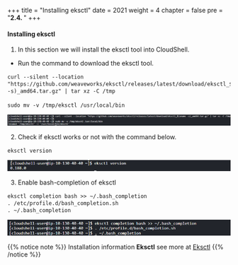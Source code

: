 +++
title = "Installing eksctl"
date = 2021
weight = 4
chapter = false
pre = "<b>2.4. </b>"
+++

#### Installing eksctl

1. In this section we will install the eksctl tool into CloudShell.
- Run the command to download the eksctl tool.
```
curl --silent --location "https://github.com/weaveworks/eksctl/releases/latest/download/eksctl_$(uname -s)_amd64.tar.gz" | tar xz -C /tmp

sudo mv -v /tmp/eksctl /usr/local/bin

```
![00001-Install-eksctl](/images/2-Preparation-steps/4-Install-eksctl/00001-Install-eksctl.png?width=90pc)

2. Check if eksctl works or not with the command below.
```
eksctl version

```
![00002-Install-eksctl](/images/2-Preparation-steps/4-Install-eksctl/00002-Install-eksctl.png?width=90pc)

3. Enable bash-completion of eksctl
```
eksctl completion bash >> ~/.bash_completion
. /etc/profile.d/bash_completion.sh
. ~/.bash_completion

```
![00003-Install-eksctl](/images/2-Preparation-steps/4-Install-eksctl/00003-Install-eksctl.png?width=90pc)


{{% notice note %}}
Installation information **Eksctl** see more at [Eksctl](https://docs.aws.amazon.com/eks/latest/userguide/eksctl.html)
{{% /notice %}}
